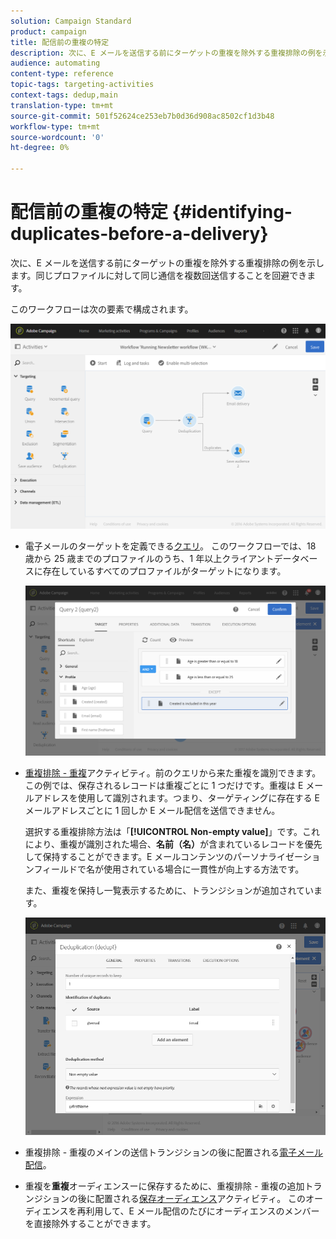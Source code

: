 ```yaml
---
solution: Campaign Standard
product: campaign
title: 配信前の重複の特定
description: 次に、E メールを送信する前にターゲットの重複を除外する重複排除の例を示します。同じプロファイルに対して同じ通信を複数回送信することを回避できます。
audience: automating
content-type: reference
topic-tags: targeting-activities
context-tags: dedup,main
translation-type: tm+mt
source-git-commit: 501f52624ce253eb7b0d36d908ac8502cf1d3b48
workflow-type: tm+mt
source-wordcount: '0'
ht-degree: 0%

---
```



# 配信前の重複の特定 {#identifying-duplicates-before-a-delivery}

次に、E メールを送信する前にターゲットの重複を除外する重複排除の例を示します。同じプロファイルに対して同じ通信を複数回送信することを回避できます。

このワークフローは次の要素で構成されます。

![](assets/deduplication_example_workflow.png)

* 電子メールのターゲットを定義できる[クエリ](../../automating/using/query.md)。 このワークフローでは、18 歳から 25 歳までのプロファイルのうち、1 年以上クライアントデータベースに存在しているすべてのプロファイルがターゲットになります。

   ![](assets/deduplication_example_query.png)

* [重複排除 - 重複](../../automating/using/deduplication.md)アクティビティ。前のクエリから来た重複を識別できます。 この例では、保存されるレコードは重複ごとに 1 つだけです。重複は E メールアドレスを使用して識別されます。つまり、ターゲティングに存在する E メールアドレスごとに 1 回しか E メール配信を送信できません。

   選択する重複排除方法は「**[!UICONTROL Non-empty value]**」です。これにより、重複が識別された場合、**名前（名）**&#x200B;が含まれているレコードを優先して保持することができます。E メールコンテンツのパーソナライゼーションフィールドで名が使用されている場合に一貫性が向上する方法です。

   また、重複を保持し一覧表示するために、トランジションが追加されています。

   ![](assets/deduplication_example_dedup.png)

* 重複排除 - 重複のメインの送信トランジションの後に配置される[電子メール配信](../../automating/using/email-delivery.md)。
* 重複を&#x200B;**重複**&#x200B;オーディエンスーに保存するために、重複排除 - 重複の追加トランジションの後に配置される[保存オーディエンス](../../automating/using/save-audience.md)アクティビティ。 このオーディエンスを再利用して、E メール配信のたびにオーディエンスのメンバーを直接除外することができます。

